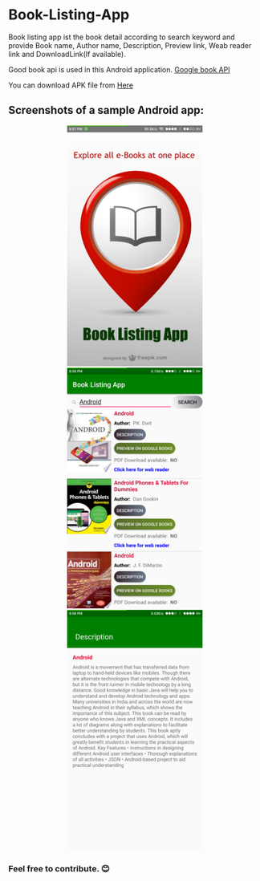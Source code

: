 # Book-Listing-App
Book listing app ist the book detail according to search keyword and provide Book name, Author name, Description, Preview link, Weab reader link and DownloadLink(If available).

Good book api is used in this Android application. [Google book API](https://developers.google.com/books/docs/v1/using)

You can download APK file from [Here](https://drive.google.com/open?id=1xNMC3JPm4UhwbW__BrxP6N4GoPftUFcS) 

## Screenshots of a sample Android app:
<p align="center">
<img src="https://github.com/liveHarshit/Book-Listing-App/blob/master/Screenshots/splash.png" height = "480" width="270"> <img src="https://github.com/liveHarshit/Book-Listing-App/blob/master/Screenshots/main.png" height = "480" width="270"> <img src="https://github.com/liveHarshit/Book-Listing-App/blob/master/Screenshots/description.png" height = "480" width="270">
</p>

### Feel free to contribute. :blush:
